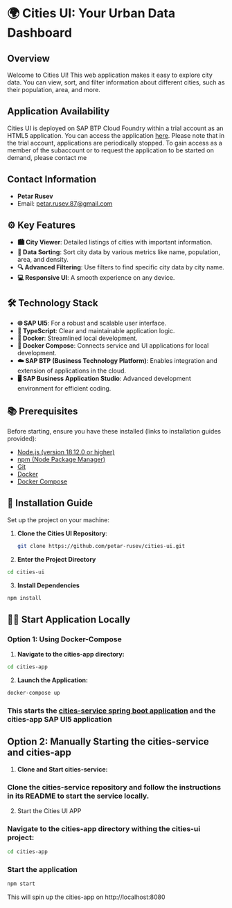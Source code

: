 # 🌍 Cities UI: Your Urban Data Dashboard

## Overview
Welcome to Cities UI! This web application makes it easy to explore city data. You can view, sort, and filter information about different cities, such as their population, area, and more.


## Application Availability
Cities UI is deployed on SAP BTP Cloud Foundry within a trial account as an HTML5 application. You can access the application [here](https://5de14ff7trial.launchpad.cfapps.us10.hana.ondemand.com/cd77f5a1-f517-44e2-8f19-82134f299a9d.cities-ui.comsapcitiesapp-0.0.1/index.html). Please note that in the trial account, applications are periodically stopped. To gain access as a member of the subaccount or to request the application to be started on demand, please contact me

## Contact Information

- **Petar Rusev**
- Email: [petar.rusev.87@gmail.com](mailto:petar.rusev.87@gmail.com)


## ⚙️ Key Features
- **🏙 City Viewer**: Detailed listings of cities with important information.
- **🔀 Data Sorting**: Sort city data by various metrics like name, population, area, and density.
- **🔍 Advanced Filtering**: Use filters to find specific city data by city name.
- **💻 Responsive UI**: A smooth experience on any device.

## 🛠 Technology Stack
- **🌐 SAP UI5**: For a robust and scalable user interface.
- **📜 TypeScript**: Clear and maintainable application logic.
- **🐳 Docker**: Streamlined local development.
- **🔗 Docker Compose**: Connects service and UI applications for local development.
- **☁️ SAP BTP (Business Technology Platform)**: Enables integration and extension of applications in the cloud.
- **🖥️ SAP Business Application Studio**: Advanced development environment for efficient coding.

## 📚 Prerequisites
Before starting, ensure you have these installed (links to installation guides provided):
- [Node.js (version 18.12.0 or higher)](https://nodejs.org/en/download/)
- [npm (Node Package Manager)](https://www.npmjs.com/get-npm)
- [Git](https://git-scm.com/book/en/v2/Getting-Started-Installing-Git)
- [Docker](https://docs.docker.com/get-docker/)
- [Docker Compose](https://docs.docker.com/compose/install/)

## 🚀 Installation Guide
Set up the project on your machine:

1. **Clone the Cities UI Repository**:
   ```sh
   git clone https://github.com/petar-rusev/cities-ui.git

2. **Enter the Project Directory**
```sh
cd cities-ui
```

3. **Install Dependencies**
```sh
npm install
```

## 🏃‍♂️ Start Application Locally

### Option 1: Using Docker-Compose

1. **Navigate to the cities-app directory:**
```sh
cd cities-app
```

2. **Launch the Application:**
```sh
docker-compose up
```
### This starts the [cities-service spring boot application](https://github.com/petar-rusev/cities-service) and the cities-app SAP UI5 application

## Option 2: Manually Starting the cities-service and cities-app

1. **Clone and Start cities-service:**
### Clone the cities-service repository and follow the instructions in its README to start the service locally.

2. Start the Cities UI APP
### Navigate to the cities-app directory withing the cities-ui project:
```sh
cd cities-app
```
### Start the application 
```sh
npm start
```
This will spin up the cities-app on http://localhost:8080






